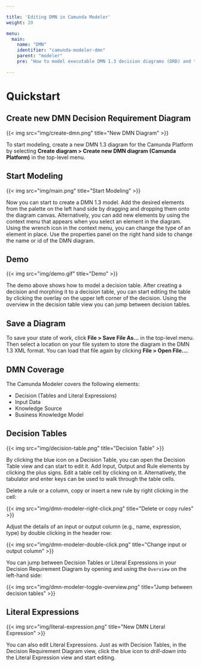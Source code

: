 ```yaml
---

title: 'Editing DMN in Camunda Modeler'
weight: 20

menu:
  main:
    name: "DMN"
    identifier: "camunda-modeler-dmn"
    parent: "modeler"
    pre: "How to model executable DMN 1.3 decision diagrams (DRD) and tables."

---
```


# Quickstart

## Create new DMN Decision Requirement Diagram

{{< img src="img/create-dmn.png" title="New DMN Diagram" >}}

To start modeling, create a new DMN 1.3 diagram for the Camunda Platform by selecting **Create diagram > Create new DMN diagram (Camunda Platform)** in the top-level menu.

## Start Modeling

{{< img src="img/main.png" title="Start Modeling" >}}

Now you can start to create a DMN 1.3 model. Add the desired elements from the palette on the left hand side by dragging and dropping them onto the diagram canvas. Alternatively, you can add new elements by using the context menu that appears when you select an element in the diagram. Using the wrench icon in the context menu, you can change the type of an element in place. Use the properties panel on the right hand side to change the name or id of the DMN diagram.

## Demo

{{< img src="img/demo.gif" title="Demo" >}}

The demo above shows how to model a decision table. After creating a decision and morphing it to a decision table, you can start editing the table by clicking the overlay on the upper left corner of the decision. Using the overview in the decision table view you can jump between decision tables.

## Save a Diagram

To save your state of work, click **File > Save File As...** in the top-level menu. Then select a location on your file system to store the diagram in the DMN 1.3 XML format. You can load that file again by clicking **File > Open File...**.

## DMN Coverage

The Camunda Modeler covers the following elements:

- Decision (Tables and Literal Expressions)
- Input Data
- Knowledge Source
- Business Knowledge Model

## Decision Tables

{{< img src="img/decision-table.png" title="Decision Table" >}}

By clicking the blue icon on a Decision Table, you can open the Decision Table view and can start to edit it. Add Input, Output and Rule elements by clicking the plus signs. Edit a table cell by clicking on it. Alternatively, the tabulator and enter keys can be used to walk through the table cells.

Delete a rule or a column, copy or insert a new rule by right clicking in the cell:

{{< img src="img/dmn-modeler-right-click.png" title="Delete or copy rules" >}}

Adjust the details of an input or output column (e.g., name, expression, type) by double clicking in the header row:

{{< img src="img/dmn-modeler-double-click.png" title="Change input or output column" >}}

You can jump between Decision Tables or Literal Expressions in your Decision Requirement Diagram by opening and using the `Overview` on the left-hand side:

{{< img src="img/dmn-modeler-toggle-overview.png" title="Jump between decision tables" >}}

## Literal Expressions

{{< img src="img/literal-expression.png" title="New DMN Literal Expression" >}}

You can also edit Literal Expressions. Just as with Decision Tables, in the Decision Requirement Diagram view, click the blue icon to *drill-down* into the Literal Expression view and start editing.

